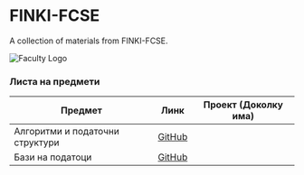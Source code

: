 # FINKI-FCSE
A collection of materials from FINKI-FCSE.

![Faculty Logo](https://skopje.wordcamp.org/2019/files/2019/10/Logo_FINKI_UKIM_EN.jpg)

### Листа на предмети

| Предмет                                   | Линк   | Проект (Доколку има)                                  |
|-------------------------------------------|--------|--------------------------------------------------------|
| Алгоритми и податочни структури          | [GitHub](#) |                                                        |
| Бази на податоци                | [GitHub](#) |                                                        |